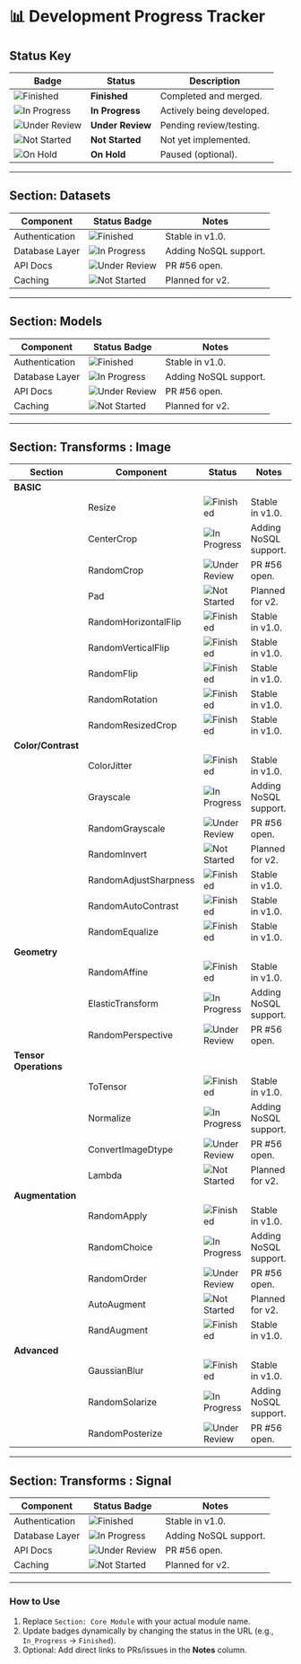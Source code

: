 # 📊 Development Progress Tracker

## Status Key
| Badge | Status         | Description                          |
|-------|----------------|--------------------------------------|
| ![Finished](https://img.shields.io/badge/-Finished-brightgreen) | **Finished** | Completed and merged. |
| ![In Progress](https://img.shields.io/badge/-In_Progress-orange) | **In Progress** | Actively being developed. |
| ![Under Review](https://img.shields.io/badge/-Under_Review-blue) | **Under Review** | Pending review/testing. |
| ![Not Started](https://img.shields.io/badge/-Not_Started-lightgrey) | **Not Started** | Not yet implemented. |
| ![On Hold](https://img.shields.io/badge/-On_Hold-yellow) | **On Hold** | Paused (optional). |

---

## Section: Datasets
| Component       | Status Badge | Notes |
|----------------|-------------|-------|
| Authentication | ![Finished](https://img.shields.io/badge/-Finished-brightgreen) | Stable in v1.0. |
| Database Layer | ![In Progress](https://img.shields.io/badge/-In_Progress-orange) | Adding NoSQL support. |
| API Docs | ![Under Review](https://img.shields.io/badge/-Under_Review-blue) | PR #56 open. |
| Caching | ![Not Started](https://img.shields.io/badge/-Not_Started-lightgrey) | Planned for v2. |

---

## Section: Models
| Component       | Status Badge | Notes |
|----------------|-------------|-------|
| Authentication | ![Finished](https://img.shields.io/badge/-Finished-brightgreen) | Stable in v1.0. |
| Database Layer | ![In Progress](https://img.shields.io/badge/-In_Progress-orange) | Adding NoSQL support. |
| API Docs | ![Under Review](https://img.shields.io/badge/-Under_Review-blue) | PR #56 open. |
| Caching | ![Not Started](https://img.shields.io/badge/-Not_Started-lightgrey) | Planned for v2. |

---

## Section: Transforms : Image
| Section   | Component             | Status | Notes |
|-----------|-----------------------|-------|-------|
| **BASIC** |                       | | |
|           | Resize                | ![Finished](https://img.shields.io/badge/-Finished-brightgreen) | Stable in v1.0. |
|           | CenterCrop            | ![In Progress](https://img.shields.io/badge/-In_Progress-orange) | Adding NoSQL support. |
|           | RandomCrop            | ![Under Review](https://img.shields.io/badge/-Under_Review-blue) | PR #56 open. |
|           | Pad                   | ![Not Started](https://img.shields.io/badge/-Not_Started-lightgrey) | Planned for v2. |
|           | RandomHorizontalFlip  | ![Finished](https://img.shields.io/badge/-Finished-brightgreen) | Stable in v1.0. |
|           | RandomVerticalFlip    | ![Finished](https://img.shields.io/badge/-Finished-brightgreen) | Stable in v1.0. |
|           | RandomFlip            | ![Finished](https://img.shields.io/badge/-Finished-brightgreen) | Stable in v1.0. |
|           | RandomRotation        | ![Finished](https://img.shields.io/badge/-Finished-brightgreen) | Stable in v1.0. |
|           | RandomResizedCrop     | ![Finished](https://img.shields.io/badge/-Finished-brightgreen) | Stable in v1.0. |
| **Color/Contrast** |                       | | |
|           | ColorJitter           | ![Finished](https://img.shields.io/badge/-Finished-brightgreen) | Stable in v1.0. |
|           | Grayscale             | ![In Progress](https://img.shields.io/badge/-In_Progress-orange) | Adding NoSQL support. |
|           | RandomGrayscale       | ![Under Review](https://img.shields.io/badge/-Under_Review-blue) | PR #56 open. |
|           | RandomInvert          | ![Not Started](https://img.shields.io/badge/-Not_Started-lightgrey) | Planned for v2. |
|           | RandomAdjustSharpness | ![Finished](https://img.shields.io/badge/-Finished-brightgreen) | Stable in v1.0. |
|           | RandomAutoContrast    | ![Finished](https://img.shields.io/badge/-Finished-brightgreen) | Stable in v1.0. |
|           | RandomEqualize        | ![Finished](https://img.shields.io/badge/-Finished-brightgreen) | Stable in v1.0. |
| **Geometry** |                       | | |
|           | RandomAffine           | ![Finished](https://img.shields.io/badge/-Finished-brightgreen) | Stable in v1.0. |
|           | ElasticTransform             | ![In Progress](https://img.shields.io/badge/-In_Progress-orange) | Adding NoSQL support. |
|           | RandomPerspective       | ![Under Review](https://img.shields.io/badge/-Under_Review-blue) | PR #56 open. |
| **Tensor Operations** |                       | | |
|           | ToTensor           | ![Finished](https://img.shields.io/badge/-Finished-brightgreen) | Stable in v1.0. |
|           | Normalize             | ![In Progress](https://img.shields.io/badge/-In_Progress-orange) | Adding NoSQL support. |
|           | ConvertImageDtype       | ![Under Review](https://img.shields.io/badge/-Under_Review-blue) | PR #56 open. |
|           | Lambda          | ![Not Started](https://img.shields.io/badge/-Not_Started-lightgrey) | Planned for v2. |
| **Augmentation** | | | |
|           | RandomApply | ![Finished](https://img.shields.io/badge/-Finished-brightgreen) | Stable in v1.0. |
|           | RandomChoice | ![In Progress](https://img.shields.io/badge/-In_Progress-orange) | Adding NoSQL support. |
|           | RandomOrder | ![Under Review](https://img.shields.io/badge/-Under_Review-blue) | PR #56 open. |
|           | AutoAugment | ![Not Started](https://img.shields.io/badge/-Not_Started-lightgrey) | Planned for v2. |
|           | RandAugment | ![Finished](https://img.shields.io/badge/-Finished-brightgreen) | Stable in v1.0. |
| **Advanced** | | | |
|           | GaussianBlur | ![Finished](https://img.shields.io/badge/-Finished-brightgreen) | Stable in v1.0. |
|           | RandomSolarize | ![In Progress](https://img.shields.io/badge/-In_Progress-orange) | Adding NoSQL support. |
|           | RandomPosterize | ![Under Review](https://img.shields.io/badge/-Under_Review-blue) | PR #56 open. |



---

## Section: Transforms : Signal
| Component       | Status Badge | Notes |
|----------------|-------------|-------|
| Authentication | ![Finished](https://img.shields.io/badge/-Finished-brightgreen) | Stable in v1.0. |
| Database Layer | ![In Progress](https://img.shields.io/badge/-In_Progress-orange) | Adding NoSQL support. |
| API Docs | ![Under Review](https://img.shields.io/badge/-Under_Review-blue) | PR #56 open. |
| Caching | ![Not Started](https://img.shields.io/badge/-Not_Started-lightgrey) | Planned for v2. |

---

### How to Use
1. Replace `Section: Core Module` with your actual module name.
2. Update badges dynamically by changing the status in the URL (e.g., `In_Progress` → `Finished`).
3. Optional: Add direct links to PRs/issues in the **Notes** column.